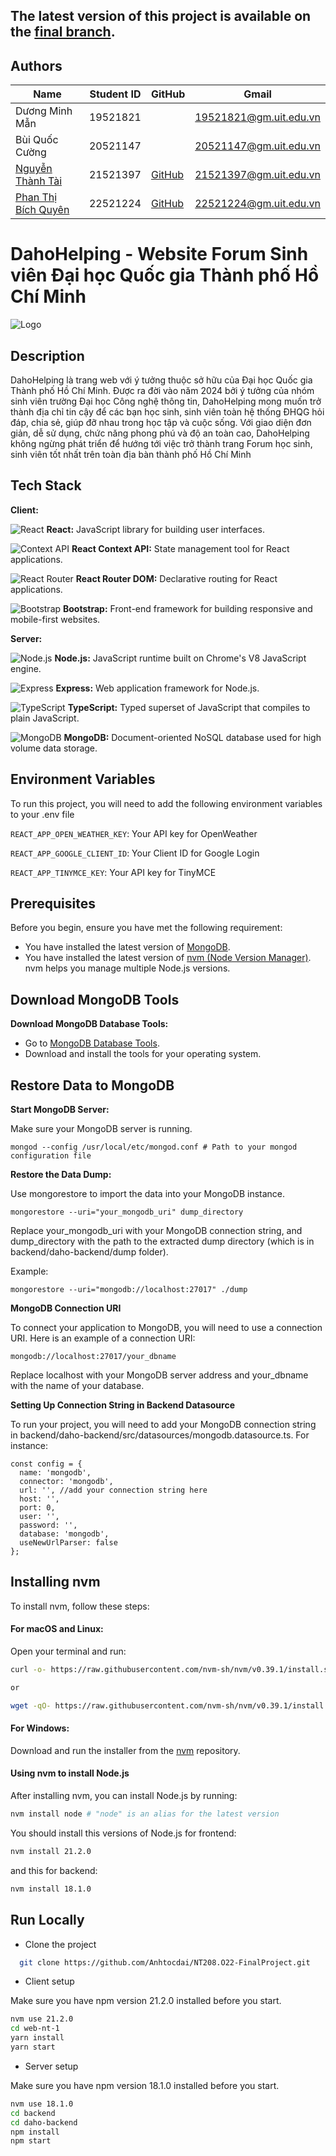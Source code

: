 ## The latest version of this project is available on the [final branch](https://github.com/Anhtocdai/NT208.O22-FinalProject/tree/final).

## Authors

| Name                       | Student ID        | GitHub                              | Gmail                       |
|----------------------------|-----------|-------------------------------------|-------------------------------------|
| Dương Minh Mẫn             | 19521821  |                                     | 19521821@gm.uit.edu.vn              |
| Bùi Quốc Cường             | 20521147  |                                     | 20521147@gm.uit.edu.vn              |
| [Nguyễn Thành Tài](https://github.com/taint3110) | 21521397  | [GitHub](https://github.com/taint3110)   | 21521397@gm.uit.edu.vn              |
| [Phan Thị Bích Quyên](https://github.com/Anhtocdai) | 22521224  | [GitHub](https://github.com/Anhtocdai)   | 22521224@gm.uit.edu.vn              |

# DahoHelping - Website Forum Sinh viên Đại học Quốc gia Thành phố Hồ Chí Minh

![Logo](https://github.com/Anhtocdai/NT208.O22-FinalProject/blob/main/icon/DahoHelping.png?raw=true)

## Description



DahoHelping là trang web với ý tưởng thuộc sở hữu của Đại học Quốc gia Thành phố Hồ Chí Minh. Được ra đời vào năm 2024 bởi ý tưởng của nhóm sinh viên trường Đại học Công nghệ thông tin, DahoHelping mong muốn trở thành địa chỉ tin cậy để các bạn học sinh, sinh viên toàn hệ thống ĐHQG hỏi đáp, chia sẻ, giúp đỡ nhau trong học tập và cuộc sống. Với giao diện đơn giản, dễ sử dụng, chức năng phong phú và độ an toàn cao, DahoHelping không ngừng phát triển để hướng tới việc trở thành trang Forum học sinh, sinh viên tốt nhất trên toàn địa bàn thành phố Hồ Chí Minh



## Tech Stack

**Client:**

![React](https://img.shields.io/badge/-React-61DAFB?logo=react&logoColor=white&style=flat-square) **React:** JavaScript library for building user interfaces.

![Context API](https://img.shields.io/badge/-Context%20API-5C2D91?logo=react&logoColor=white&style=flat-square) **React Context API:** State management tool for React applications.

![React Router](https://img.shields.io/badge/-React%20Router-CA4245?logo=react-router&logoColor=white&style=flat-square) **React Router DOM:** Declarative routing for React applications.

![Bootstrap](https://img.shields.io/badge/-Bootstrap-7952B3?logo=bootstrap&logoColor=white&style=flat-square) **Bootstrap:** Front-end framework for building responsive and mobile-first websites.

**Server:**

![Node.js](https://img.shields.io/badge/-Node.js-339933?logo=node.js&logoColor=white&style=flat-square) **Node.js:** JavaScript runtime built on Chrome's V8 JavaScript engine.

![Express](https://img.shields.io/badge/-Express-000000?logo=express&logoColor=white&style=flat-square) **Express:** Web application framework for Node.js.

![TypeScript](https://img.shields.io/badge/-TypeScript-3178C6?logo=typescript&logoColor=white&style=flat-square) **TypeScript:** Typed superset of JavaScript that compiles to plain JavaScript.

![MongoDB](https://img.shields.io/badge/-MongoDB-47A248?logo=mongodb&logoColor=white&style=flat-square) **MongoDB:** Document-oriented NoSQL database used for high volume data storage.


## Environment Variables

To run this project, you will need to add the following environment variables to your .env file

`REACT_APP_OPEN_WEATHER_KEY`: Your API key for OpenWeather

`REACT_APP_GOOGLE_CLIENT_ID`: Your Client ID for Google Login

`REACT_APP_TINYMCE_KEY`: Your API key for TinyMCE



## Prerequisites

Before you begin, ensure you have met the following requirement:

- You have installed the latest version of [MongoDB](https://www.mongodb.com/try/download/community).
- You have installed the latest version of [nvm (Node Version Manager)](https://github.com/nvm-sh/nvm). nvm helps you manage multiple Node.js versions.

## Download MongoDB Tools

**Download MongoDB Database Tools:**
   - Go to [MongoDB Database Tools](https://www.mongodb.com/try/download/database-tools).
   - Download and install the tools for your operating system.

## Restore Data to MongoDB

 **Start MongoDB Server:**

Make sure your MongoDB server is running.

```
mongod --config /usr/local/etc/mongod.conf # Path to your mongod configuration file
```
**Restore the Data Dump:**

Use mongorestore to import the data into your MongoDB instance.

```
mongorestore --uri="your_mongodb_uri" dump_directory
```

Replace your_mongodb_uri with your MongoDB connection string, and dump_directory with the path to the extracted dump directory (which is in backend/daho-backend/dump folder).

Example:


```
mongorestore --uri="mongodb://localhost:27017" ./dump
```
**MongoDB Connection URI**

To connect your application to MongoDB, you will need to use a connection URI. Here is an example of a connection URI:


```
mongodb://localhost:27017/your_dbname
```
Replace localhost with your MongoDB server address and your_dbname with the name of your database.

**Setting Up Connection String in Backend Datasource**

To run your project, you will need to add your MongoDB connection string in backend/daho-backend/src/datasources/mongodb.datasource.ts. For instance:
```
const config = {
  name: 'mongodb',
  connector: 'mongodb',
  url: '', //add your connection string here
  host: '',
  port: 0,
  user: '',
  password: '',
  database: 'mongodb',
  useNewUrlParser: false
};
```

## Installing nvm

To install nvm, follow these steps:

#### For macOS and Linux:

Open your terminal and run:

```bash
curl -o- https://raw.githubusercontent.com/nvm-sh/nvm/v0.39.1/install.sh | bash

or

wget -qO- https://raw.githubusercontent.com/nvm-sh/nvm/v0.39.1/install.sh | bash
```

#### For Windows:
Download and run the installer from the [nvm](https://github.com/nvm-sh/nvm) repository.


#### Using nvm to install Node.js
After installing nvm, you can install Node.js by running:

```bash
nvm install node # "node" is an alias for the latest version
```

You should install this versions of Node.js for frontend:

```bash
nvm install 21.2.0
```
and this for backend:

```bash
nvm install 18.1.0 
```

## Run Locally



* Clone the project

```bash
  git clone https://github.com/Anhtocdai/NT208.O22-FinalProject.git
```

* Client setup

Make sure you have npm version 21.2.0 installed before you start.

```bash
nvm use 21.2.0
cd web-nt-1
yarn install
yarn start
```


* Server setup


Make sure you have npm version 18.1.0 installed before you start.

```bash
nvm use 18.1.0
cd backend
cd daho-backend
npm install
npm start
```

